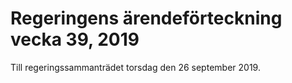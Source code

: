 # Regeringens ärendeförteckning vecka 39, 2019

Till regeringssammanträdet torsdag den 26 september 2019.
